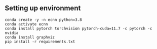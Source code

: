 ## Setting up environment

```
conda create -y -n ecnn python=3.8
conda activate ecnn
conda install pytorch torchvision pytorch-cuda=11.7 -c pytorch -c nvidia
conda install graphviz
pip install -r requirements.txt
```
